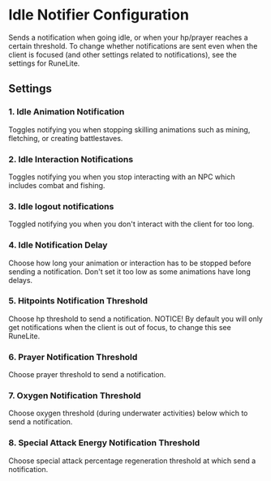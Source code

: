 # Idle Notifier Configuration

Sends a notification when going idle, or when your hp/prayer reaches a certain threshold. To change whether notifications are sent even when the client is focused (and other settings related to notifications), see the settings for RuneLite.

## Settings

### 1. Idle Animation Notification

Toggles notifying you when stopping skilling animations such as mining, fletching, or creating battlestaves.

### 2. Idle Interaction Notifications

Toggles notifying you when you stop interacting with an NPC which includes combat and fishing.

### 3. Idle logout notifications

Toggled notifying you when you don't interact with the client for too long.

### 4. Idle Notification Delay

Choose how long your animation or interaction has to be stopped before sending a notification. Don't set it too low as some animations have long delays.

### 5. Hitpoints Notification Threshold 

Choose hp threshold to send a notification. NOTICE! By default you will only get notifications when the client is out of focus, to change this see RuneLite.

### 6. Prayer Notification Threshold

Choose prayer threshold to send a notification.

### 7. Oxygen Notification Threshold

Choose oxygen threshold (during underwater activities) below which to send a notification.

### 8. Special Attack Energy Notification Threshold

Choose special attack percentage regeneration threshold at which send a notification.